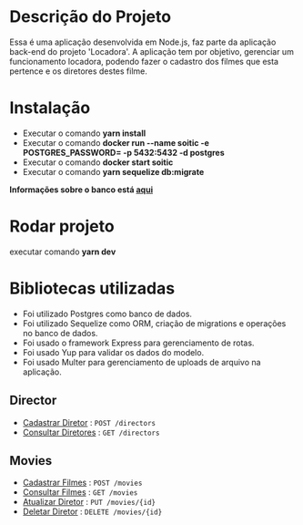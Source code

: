 # Descrição do Projeto

Essa é uma aplicação desenvolvida em Node.js, faz parte da aplicação back-end do projeto 'Locadora'. A aplicação tem por objetivo, gerenciar um funcionamento locadora, podendo fazer o cadastro dos filmes que esta pertence e os diretores destes filme.

# Instalação

- Executar o comando **yarn install**
- Executar o comando **docker run --name soitic -e POSTGRES_PASSWORD= -p 5432:5432 -d postgres**
- Executar o comando **docker start soitic**
- Executar o comando **yarn sequelize db:migrate**

**Informações sobre o banco está [aqui](src/config/database.js)**

# Rodar projeto

executar comando **yarn dev**

# Bibliotecas utilizadas

- Foi utilizado Postgres como banco de dados.
- Foi utilizado Sequelize como ORM, criação de migrations e operações no banco de dados.
- Foi usado o framework Express para gerenciamento de rotas.
- Foi usado Yup para validar os dados do modelo.
- Foi usado Multer para gerenciamento de uploads de arquivo na aplicação.

## Director

- [Cadastrar Diretor](doc/director/create_director.md) : `POST /directors`
- [Consultar Diretores](doc/director/get_all_directors.md) : `GET /directors`

## Movies

- [Cadastrar Filmes](doc/movie/create_movie.md) : `POST /movies`
- [Consultar Filmes](doc/movie/get_all_movies.md) : `GET /movies`
- [Atualizar Diretor](doc/movie/update_movie.md) : `PUT /movies/{id}`
- [Deletar Diretor](doc/movie/delete_movie.md) : `DELETE /movies/{id}`
